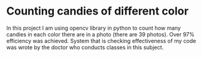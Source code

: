 # Counting candies of different color
In this project I am using opencv library in python to count how many candies in each color there are in a photo (there are 39 photos). Over 97% efficiency was achieved. System that is checking effectiveness of my code was wrote by the doctor who conducts classes in this subject. 